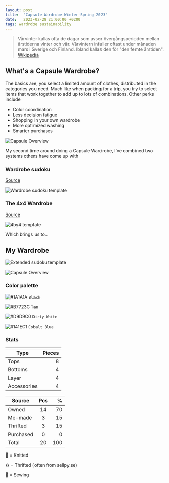 ```yaml
---
layout: post
title:  "Capsule Wardrobe Winter-Spring 2023"
date:   2023-02-28 21:00:00 +0200
tags: wardrobe sustainability
---
```


> Vårvinter kallas ofta de dagar som avser övergångsperioden mellan årstiderna vinter och vår. Vårvintern infaller oftast under månaden mars i Sverige och Finland. Ibland kallas den för "den femte årstiden".
> [Wikipedia](https://sv.wikipedia.org/wiki/V%C3%A5rvinter)

## What's a Capsule Wardrobe?
The basics are, you select a limited amount of clothes, distributed in the categories you need. Much like when packing for a trip, you try to select items that work together to add up to lots of combinations. Other perks include
- Color coordination
- Less decision fatigue
- Shopping in your own wardrobe
- More optimized washing
- Smarter purchases

![Capsule Overview](https://drive.google.com/uc?export=view&id=1GI7IIMkdqvYlMlmSsO3bD8fpWjWYEsJU)

My second time around doing a Capsule Wardrobe, I've combined two systems others have come up with

### Wardrobe sudoku
[Source](https://www.sudokuwardrobe.com/)

![Wardrobe sudoku template](https://drive.google.com/uc?export=view&id=1ShC5C4w1H-WTKfHxNzIR3tl4ALaY1Glq) 

### The 4x4 Wardrobe
[Source](https://www.theviviennefiles.com/start-here/)

![4by4 template](https://drive.google.com/uc?export=view&id=1bjtEUd2zxlnpxIIzn6pulCkvhHiHGK8R) 

Which brings us to...

## My Wardrobe
![Extended sudoku template](https://drive.google.com/uc?export=view&id=1WUwfzgO5RUN9k4_oB1pvQLWvfo-Lo2xM)

![Capsule Overview](https://drive.google.com/uc?export=view&id=1GI7IIMkdqvYlMlmSsO3bD8fpWjWYEsJU)

### Color palette

![#1A1A1A](https://via.placeholder.com/30/1A1A1A/000000?text=+) `Black`

![#B7723C](https://via.placeholder.com/30/B7723C/000000?text=+) `Tan`

![#D9D9C0](https://via.placeholder.com/30/D9D9C0/000000?text=+) `Dirty White`

![#141EC1](https://via.placeholder.com/30/141EC1/000000?text=+) `Cobalt Blue`

### Stats

| Type     | Pieces|
|----------|------:|
| Tops     |     8 |
| Bottoms  |     4 |
| Layer    |     4 |
| Accessories |  4 |


| Source   |    Pcs|      %|
|----------|:-----:|------:|
| Owned    |    14 |    70 |
| Me-made  |     3 |    15 |
| Thrifted |     3 |    15 |
| Purchased|     0 |     0 |
| Total    |    20 |   100 |

🥢 = Knitted

♻️ = Thrifted (often from sellpy.se)

🧵 = Sewing


